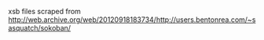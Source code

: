 xsb files scraped from http://web.archive.org/web/20120918183734/http://users.bentonrea.com/~sasquatch/sokoban/
